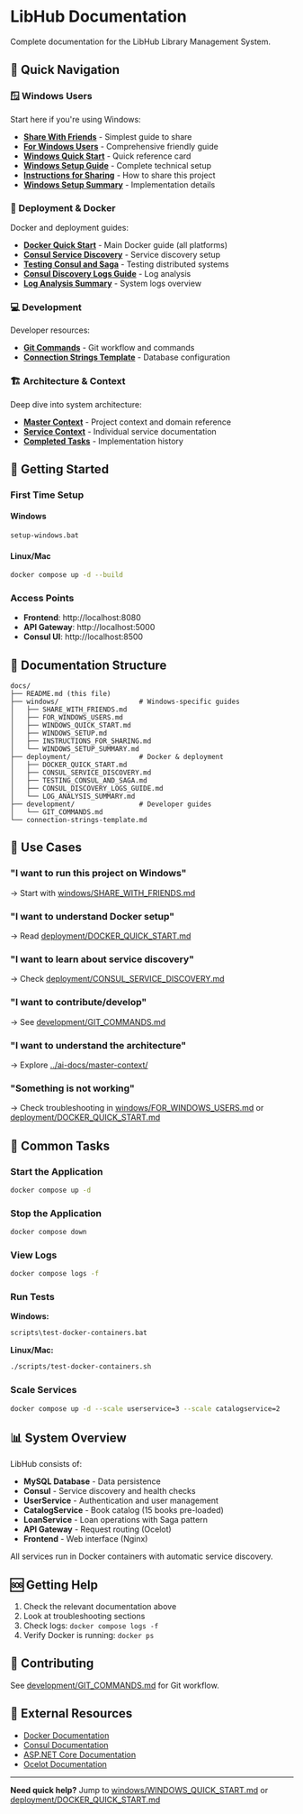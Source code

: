 # LibHub Documentation

Complete documentation for the LibHub Library Management System.

## 📖 Quick Navigation

### 🪟 Windows Users
Start here if you're using Windows:
- **[Share With Friends](windows/SHARE_WITH_FRIENDS.md)** - Simplest guide to share
- **[For Windows Users](windows/FOR_WINDOWS_USERS.md)** - Comprehensive friendly guide
- **[Windows Quick Start](windows/WINDOWS_QUICK_START.md)** - Quick reference card
- **[Windows Setup Guide](windows/WINDOWS_SETUP.md)** - Complete technical setup
- **[Instructions for Sharing](windows/INSTRUCTIONS_FOR_SHARING.md)** - How to share this project
- **[Windows Setup Summary](windows/WINDOWS_SETUP_SUMMARY.md)** - Implementation details

### 🐳 Deployment & Docker
Docker and deployment guides:
- **[Docker Quick Start](deployment/DOCKER_QUICK_START.md)** - Main Docker guide (all platforms)
- **[Consul Service Discovery](deployment/CONSUL_SERVICE_DISCOVERY.md)** - Service discovery setup
- **[Testing Consul and Saga](deployment/TESTING_CONSUL_AND_SAGA.md)** - Testing distributed systems
- **[Consul Discovery Logs Guide](deployment/CONSUL_DISCOVERY_LOGS_GUIDE.md)** - Log analysis
- **[Log Analysis Summary](deployment/LOG_ANALYSIS_SUMMARY.md)** - System logs overview

### 💻 Development
Developer resources:
- **[Git Commands](development/GIT_COMMANDS.md)** - Git workflow and commands
- **[Connection Strings Template](connection-strings-template.md)** - Database configuration

### 🏗️ Architecture & Context
Deep dive into system architecture:
- **[Master Context](../ai-docs/master-context/)** - Project context and domain reference
- **[Service Context](../ai-docs/service-context/)** - Individual service documentation
- **[Completed Tasks](../ai-docs/completed/)** - Implementation history

## 🚀 Getting Started

### First Time Setup

#### Windows
```cmd
setup-windows.bat
```

#### Linux/Mac
```bash
docker compose up -d --build
```

### Access Points
- **Frontend**: http://localhost:8080
- **API Gateway**: http://localhost:5000
- **Consul UI**: http://localhost:8500

## 📂 Documentation Structure

```
docs/
├── README.md (this file)
├── windows/                    # Windows-specific guides
│   ├── SHARE_WITH_FRIENDS.md
│   ├── FOR_WINDOWS_USERS.md
│   ├── WINDOWS_QUICK_START.md
│   ├── WINDOWS_SETUP.md
│   ├── INSTRUCTIONS_FOR_SHARING.md
│   └── WINDOWS_SETUP_SUMMARY.md
├── deployment/                 # Docker & deployment
│   ├── DOCKER_QUICK_START.md
│   ├── CONSUL_SERVICE_DISCOVERY.md
│   ├── TESTING_CONSUL_AND_SAGA.md
│   ├── CONSUL_DISCOVERY_LOGS_GUIDE.md
│   └── LOG_ANALYSIS_SUMMARY.md
├── development/                # Developer guides
│   └── GIT_COMMANDS.md
└── connection-strings-template.md
```

## 🎯 Use Cases

### "I want to run this project on Windows"
→ Start with [windows/SHARE_WITH_FRIENDS.md](windows/SHARE_WITH_FRIENDS.md)

### "I want to understand Docker setup"
→ Read [deployment/DOCKER_QUICK_START.md](deployment/DOCKER_QUICK_START.md)

### "I want to learn about service discovery"
→ Check [deployment/CONSUL_SERVICE_DISCOVERY.md](deployment/CONSUL_SERVICE_DISCOVERY.md)

### "I want to contribute/develop"
→ See [development/GIT_COMMANDS.md](development/GIT_COMMANDS.md)

### "I want to understand the architecture"
→ Explore [../ai-docs/master-context/](../ai-docs/master-context/)

### "Something is not working"
→ Check troubleshooting in [windows/FOR_WINDOWS_USERS.md](windows/FOR_WINDOWS_USERS.md#-common-issues-and-solutions) or [deployment/DOCKER_QUICK_START.md](deployment/DOCKER_QUICK_START.md#troubleshooting)

## 🔧 Common Tasks

### Start the Application
```bash
docker compose up -d
```

### Stop the Application
```bash
docker compose down
```

### View Logs
```bash
docker compose logs -f
```

### Run Tests
**Windows:**
```cmd
scripts\test-docker-containers.bat
```

**Linux/Mac:**
```bash
./scripts/test-docker-containers.sh
```

### Scale Services
```bash
docker compose up -d --scale userservice=3 --scale catalogservice=2
```

## 📊 System Overview

LibHub consists of:
- **MySQL Database** - Data persistence
- **Consul** - Service discovery and health checks
- **UserService** - Authentication and user management
- **CatalogService** - Book catalog (15 books pre-loaded)
- **LoanService** - Loan operations with Saga pattern
- **API Gateway** - Request routing (Ocelot)
- **Frontend** - Web interface (Nginx)

All services run in Docker containers with automatic service discovery.

## 🆘 Getting Help

1. Check the relevant documentation above
2. Look at troubleshooting sections
3. Check logs: `docker compose logs -f`
4. Verify Docker is running: `docker ps`

## 📝 Contributing

See [development/GIT_COMMANDS.md](development/GIT_COMMANDS.md) for Git workflow.

## 🔗 External Resources

- [Docker Documentation](https://docs.docker.com/)
- [Consul Documentation](https://www.consul.io/docs)
- [ASP.NET Core Documentation](https://docs.microsoft.com/aspnet/core/)
- [Ocelot Documentation](https://ocelot.readthedocs.io/)

---

**Need quick help?** Jump to [windows/WINDOWS_QUICK_START.md](windows/WINDOWS_QUICK_START.md) or [deployment/DOCKER_QUICK_START.md](deployment/DOCKER_QUICK_START.md)
